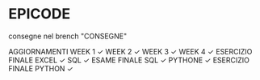 # EPICODE
consegne nel brench "CONSEGNE" 

AGGIORNAMENTI
WEEK 1 ✓
WEEK 2 ✓
WEEK 3 ✓
WEEK 4 ✓
ESERCIZIO FINALE EXCEL ✓
SQL ✓
ESAME FINALE SQL ✓
PYTHONE ✓
ESERCIZIO FINALE PYTHON ✓
